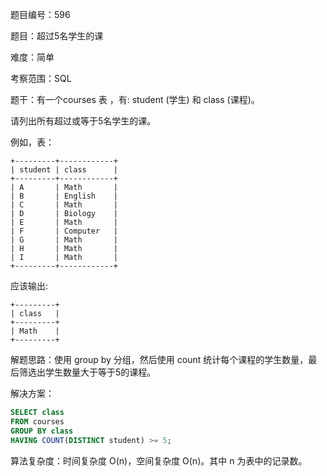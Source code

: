 题目编号：596

题目：超过5名学生的课

难度：简单

考察范围：SQL

题干：有一个courses 表 ，有: student (学生) 和 class (课程)。

请列出所有超过或等于5名学生的课。

例如，表：

```
+---------+------------+
| student | class      |
+---------+------------+
| A       | Math       |
| B       | English    |
| C       | Math       |
| D       | Biology    |
| E       | Math       |
| F       | Computer   |
| G       | Math       |
| H       | Math       |
| I       | Math       |
+---------+------------+
```

应该输出:

```
+---------+
| class   |
+---------+
| Math    |
+---------+
```

解题思路：使用 group by 分组，然后使用 count 统计每个课程的学生数量，最后筛选出学生数量大于等于5的课程。

解决方案：

```sql
SELECT class
FROM courses
GROUP BY class
HAVING COUNT(DISTINCT student) >= 5;
```

算法复杂度：时间复杂度 O(n)，空间复杂度 O(n)。其中 n 为表中的记录数。